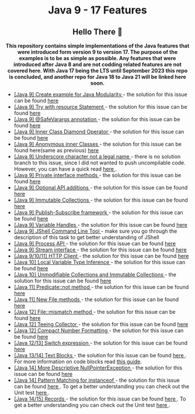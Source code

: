 <h1 align="center">Java 9 - 17 Features</h1>

<h2 align="center"> Hello There 👋 </h2>

<p align="center">
<b>
This repository contains simple implementations of the Java features that were 
introduced form version 9 to version 17. The purpose of the examples is to be as simple
as possible. Any features that were introduced after Java 8 and are not codding related features
are not covered here.
With Java 17 being the LTS until September 2023 this repo is concluded, and another repo for Java 18 to Java 21 will be linked here soon.
</b>
</p>

<ul>
<li>
<a href="https://github.com/filipkule/Java9To17Features/issues/1">
[Java 9] Create example for Java Modularity
</a>
- the solution for this issue can be found 
<a href="https://github.com/filipkule/Java9To17Features/blob/main/com.java9modules.main/src/main/java/module-info.java">
here
</a>
</li>
<li>
<a href="https://github.com/filipkule/Java9To17Features/issues/2">
[Java 9] Try with resource Statement
</a>
- the solution for this issue can be found 
<a href="https://github.com/filipkule/Java9To17Features/blob/main/src/main/java/com/java/features/java9plusfeatures/TryWithResourceStatement.java">
here
</a>
</li>
<li>
<a href="https://github.com/filipkule/Java9To17Features/issues/3">
[Java 9] @SafeVarargs annotation
</a>
- the solution for this issue can be found
<a href="https://github.com/filipkule/Java9To17Features/blob/main/src/main/java/com/java/features/java9plusfeatures/SafeVarargsAnnotation.java">
here
</a>
</li>
<li>
<a href="https://github.com/filipkule/Java9To17Features/issues/4">
[Java 9] Inner Class Diamond Operator
</a>
- the solution for this issue can be found 
<a href="https://github.com/filipkule/Java9To17Features/blob/main/src/main/java/com/java/features/java9plusfeatures/InnerClassDiamondOperator.java">
here
</a>
</li>
<li>
<a href="https://github.com/filipkule/Java9To17Features/issues/5">
[Java 9] Anonymous inner Classes
</a>
- the solution for this issue can be found here(same as previous) 
<a href="https://github.com/filipkule/Java9To17Features/blob/main/src/main/java/com/java/features/java9plusfeatures/InnerClassDiamondOperator.java">
here
</a>
</li>
<li>
<a href="https://github.com/filipkule/Java9To17Features/issues/6">
[Java 9] Underscore character not a legal name
</a>
- there is no solution branch to this issue, since I did not wanted to push uncompilable code.
However, you can have a quick read 
<a href="https://docs.oracle.com/javase/tutorial/java/nutsandbolts/variables.html">
here
</a>
.
</li>
<li>
<a href="https://github.com/filipkule/Java9To17Features/issues/7">
[Java 9] Private interface methods
</a>
- the solution for this issue can be found
<a href="https://github.com/filipkule/Java9To17Features/blob/main/src/main/java/com/java/features/java9plusfeatures/PrivateInterfaceMethods.java">
here
</a>
</li>
<li>
<a href="https://github.com/filipkule/Java9To17Features/issues/8">
[Java 9] Optional API additions
</a>
- the solution for this issue can be found
<a href="https://github.com/filipkule/Java9To17Features/blob/main/src/main/java/com/java/features/java9plusfeatures/OptionalApiAdditions.java">
here
</a>
</li>
<li>
<a href="https://github.com/filipkule/Java9To17Features/issues/9">
[Java 9] Immutable Collections
</a>
- the solution for this issue can be found
<a href="https://github.com/filipkule/Java9To17Features/blob/main/src/main/java/com/java/features/java9plusfeatures/ImmutableCollections.java">
here
</a>
</li>
<li>
<a href="https://github.com/filipkule/Java9To17Features/issues/10">
[Java 9] Publish-Subscribe framework
</a>
- the solution for this issue can be found
<a href="https://github.com/filipkule/Java9To17Features/blob/main/src/main/java/com/java/features/java9plusfeatures/PubSubFramework.java">
here
</a>
</li>
<li>
<a href="https://github.com/filipkule/Java9To17Features/issues/11">
[Java 9] Variable Handles
</a>
- the solution for this issue can be found
<a href="https://github.com/filipkule/Java9To17Features/blob/main/src/main/java/com/java/features/java9plusfeatures/VariableHandles.java">
here
</a>
</li>
<li>
<a href="https://github.com/filipkule/Java9To17Features/issues/12">
[Java 9] JShell Command Line Tool
</a>
- make sure you go through the description of this task to get better understanding of JShell
</li>
<li>
<a href="https://github.com/filipkule/Java9To17Features/issues/13">
[Java 9] Process API
</a>
- the solution for this issue can be found
<a href="https://github.com/filipkule/Java9To17Features/blob/main/src/main/java/com/java/features/java9plusfeatures/ProcessorApi.java">
here
</a>
</li>
<li>
<a href="https://github.com/filipkule/Java9To17Features/issues/15">
[Java 9] Stream interface
</a>
- the solution for this issue can be found 
<a href="https://github.com/filipkule/Java9To17Features/blob/main/src/main/java/com/java/features/java9plusfeatures/StreamInterface.java">
here
</a>
</li>
<li>
<a href="https://github.com/filipkule/Java9To17Features/issues/14">
[Java 9/10/11] HTTP Client
</a>
- the solution for this issue can be found 
<a href="https://github.com/filipkule/Java9To17Features/blob/main/src/main/java/com/java/features/java9plusfeatures/Java9HttpClient.java">
here
</a>
</li>
<li>
<a href="https://github.com/filipkule/Java9To17Features/issues/26">
[Java 10] Local Variable Type Inference
</a>
- the solution for this issue can be found
<a href="https://github.com/filipkule/Java9To17Features/blob/main/src/main/java/com/java/features/java9plusfeatures/LocalVarTypeInterface.java">
here
</a>
</li>
<li>
<a href="https://github.com/filipkule/Java9To17Features/issues/27">
[Java 10] Unmodifiable Collections and Immutable Collections
</a>
- the solution for this issue can be found 
<a href="https://github.com/filipkule/Java9To17Features/blob/main/src/main/java/com/java/features/java9plusfeatures/UnmodifiableImmutableCollections.java">
here
</a>
</li>
<li>
<a href="https://github.com/filipkule/Java9To17Features/issues/38">
[Java 11] Predicate::not method
</a>
- the solution for this issue can be found 
<a href="https://github.com/filipkule/Java9To17Features/blob/main/src/main/java/com/java/features/java9plusfeatures/PredicateNotMethod.java">
here
</a>
</li>
<li>
<a href="https://github.com/filipkule/Java9To17Features/issues/37">
[Java 11] New File methods
</a>
- the solution for this issue can be found 
<a href="https://github.com/filipkule/Java9To17Features/blob/main/src/main/java/com/java/features/java9plusfeatures/Java11FileMethods.java">
here
</a>
</li>
<li>
<a href="https://github.com/filipkule/Java9To17Features/issues/39">
[Java 12] File::mismatch method
</a>
- the solution for this issue can be found 
<a href="https://github.com/filipkule/Java9To17Features/blob/main/src/main/java/com/java/features/java9plusfeatures/FileMismatchMethod.java">
here
</a>
</li>
<li>
<a href="https://github.com/filipkule/Java9To17Features/issues/51">
[Java 12] Teeing Collector
</a>
- the solution for this issue can be found 
<a href="https://github.com/filipkule/Java9To17Features/blob/main/src/main/java/com/java/features/java9plusfeatures/TeeingCollector.java">
here
</a>
</li>
<li>
<a href="https://github.com/filipkule/Java9To17Features/issues/52">
[Java 12] Compact Number Formatting
</a>
- the solution for this issue can be found 
<a href="https://github.com/filipkule/Java9To17Features/blob/main/src/main/java/com/java/features/java9plusfeatures/CompactNumberFormatting.java">
here
</a>
</li>
<li>
<a href="https://github.com/filipkule/Java9To17Features/issues/31">
[Java 12/13] Switch expression
</a>
- the solution for this issue can be found 
<a href="https://github.com/filipkule/Java9To17Features/blob/main/src/main/java/com/java/features/java9plusfeatures/SwitchExpression.java">
here
</a>
</li>
<li>
<a href="https://github.com/filipkule/Java9To17Features/issues/32">
[Java 13/14] Text Blocks
</a>
- the solution for this issue can be found 
<a href="https://github.com/filipkule/Java9To17Features/blob/main/src/main/java/com/java/features/java9plusfeatures/TextBlocks.java">
here
</a>
. For more information on code blocks read <a href="https://docs.oracle.com/en/java/javase/14/text-blocks/index.html">
this guide</a>.
</li>
<li>
<a href="https://github.com/filipkule/Java9To17Features/issues/40">
[Java 14] More Descriptive NullPointerException
</a>
- the solution for this issue can be found 
<a href="https://github.com/filipkule/Java9To17Features/blob/main/src/main/java/com/java/features/java9plusfeatures/Java14DescriptiveNullPointerException.java">
here
</a>
</li>
<li>
<a href="https://github.com/filipkule/Java9To17Features/issues/56">
[Java 14] Pattern Matching for instanceof
</a>
- the solution for this issue can be found 
<a href="https://github.com/filipkule/Java9To17Features/blob/main/src/main/java/com/java/features/java9plusfeatures/Java14PatternMatchingForInstanceof.java">
here
</a>
. To get a better understanding you can check out the Unit test 
<a href="https://github.com/filipkule/Java9To17Features/blob/main/src/test/java/com/java/features/java9plusfeatures/Java14PatternMatchingForInstanceofTest.java">
here
</a>.
</li>
<li>
<a href="https://github.com/filipkule/Java9To17Features/issues/33">
[Java 14/15] Records
</a>
- the solution for this issue can be found 
<a href="https://github.com/filipkule/Java9To17Features/blob/main/src/main/java/com/java/features/java9plusfeatures/Java14Record.java">
here
</a>
. To get a better understanding you can check out the Unit test 
<a href="https://github.com/filipkule/Java9To17Features/blob/test/java/com/java/features/java9plusfeatures/Java14RecordTest.java">
here
</a>.
</li>
</ul>
